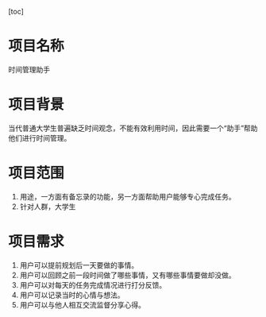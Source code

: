 [toc]
# 项目名称
时间管理助手
# 项目背景
当代普通大学生普遍缺乏时间观念，不能有效利用时间，因此需要一个“助手”帮助他们进行时间管理。
# 项目范围
1. 用途，一方面有备忘录的功能，另一方面帮助用户能够专心完成任务。
2. 针对人群，大学生
# 项目需求
1. 用户可以提前规划后一天要做的事情。
2. 用户可以回顾之前一段时间做了哪些事情，又有哪些事情要做却没做。
3. 用户可以对每天的任务完成情况进行打分反馈。 
4. 用户可以记录当时的心情与想法。
5. 用户可以与他人相互交流监督分享心得。
